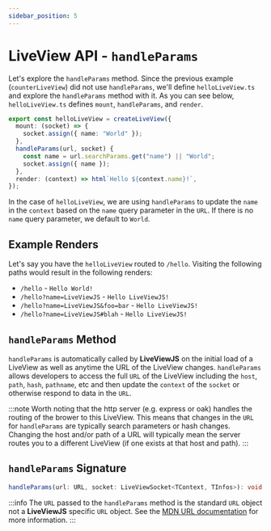 ```yaml
---
sidebar_position: 5
---
```


# LiveView API - `handleParams`

Let's explore the `handleParams` method.  Since the previous example (`counterLiveView`) did not use `handleParams`, we'll define `helloLiveView.ts` and explore the `handleParams` method with it. As you can see below, `helloLiveView.ts` defines `mount`, `handleParams`, and `render`. 

```ts title="helloLiveView.ts" 
export const helloLiveView = createLiveView({
  mount: (socket) => {
    socket.assign({ name: "World" });
  },
  handleParams(url, socket) {
    const name = url.searchParams.get("name") || "World";
    socket.assign({ name });
  },
  render: (context) => html`Hello ${context.name}!`,
});
```

In the case of `helloLiveView`, we are using `handleParams` to update the `name` in the `context` based on the `name` query parameter in the `URL`.  If there is no `name` query parameter, we default to `World`.

## Example Renders
Let's say you have the `helloLiveView` routed to `/hello`. Visiting the following paths would result in the following renders:
 * `/hello` - `Hello World!`
 * `/hello?name=LiveViewJS` - `Hello LiveViewJS!`
 * `/hello?name=LiveViewJS&foo=bar` - `Hello LiveViewJS!`
 * `/hello?name=LiveViewJS#blah` - `Hello LiveViewJS!`

## `handleParams` Method
`handleParams` is automatically called by **LiveViewJS** on the initial load of a LiveView as well as anytime the URL of the LiveView changes. `handleParams` allows developers to access the full `URL` of the LiveView including the `host`, `path`, `hash`, `pathname`, etc and then update the `context` of the `socket` or otherwise respond to data in the `URL`.  

:::note
  Worth noting that the http server (e.g. express or oak) handles the routing of the brower to this LiveView. This means that changes in the `URL` for `handleParams` are typically search parameters or hash changes.  Changing the host and/or path of a URL will typically mean the server routes you to a different LiveView (if one exists at that host and path).
:::

## `handleParams` Signature
```ts
handleParams(url: URL, socket: LiveViewSocket<TContext, TInfos>): void | Promise<void>;
```

:::info
  The `URL` passed to the `handleParams` method is the standard `URL` object not a **LiveViewJS** specific `URL` object.  See the [MDN URL documentation](https://developer.mozilla.org/en-US/docs/Web/API/URL) for more information.
:::
